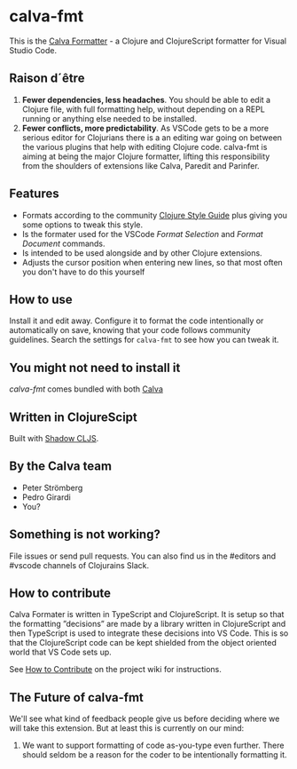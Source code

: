 # calva-fmt

This is the [Calva Formatter](https://marketplace.visualstudio.com/items?itemName=pedrorgirardi.calva-fmt) - a Clojure and ClojureScript formatter for Visual Studio Code.

## Raison d´être

1. **Fewer dependencies, less headaches**. You should be able to edit a Clojure file, with full formatting help, without depending on a REPL running or anything else needed to be installed.
1. **Fewer conflicts, more predictability**. As VSCode gets to be a more serious editor for Clojurians there is a an editing war going on between the various plugins that help with editing Clojure code. calva-fmt is aiming at being the major Clojure formatter, lifting this responsibility from the shoulders of extensions like Calva, Paredit and Parinfer.

## Features

* Formats according to the community [Clojure Style Guide](https://github.com/bbatsov/clojure-style-guide) plus giving you some options to tweak this style.
* Is the formater used for the VSCode *Format Selection* and *Format Document* commands.
* Is intended to be used alongside and by other Clojure extensions.
* Adjusts the cursor position when entering new lines, so that most often you don't have to do this yourself

## How to use

Install it and edit away. Configure it to format the code intentionally or automatically on save, knowing that your code follows community guidelines. Search the settings for `calva-fmt` to see how you can tweak it.

## You might not need to install it

*calva-fmt* comes bundled with both [Calva](https://marketplace.visualstudio.com/items?itemName=cospaia.clojure4vscode)

## Written in ClojureScipt

Built with [Shadow CLJS](http://shadow-cljs.org/).

## By the Calva team

* Peter Strömberg
* Pedro Girardi
* You?

## Something is not working?

File issues or send pull requests. You can also find us in the #editors and #vscode channels of Clojurains Slack.

## How to contribute


Calva Formater is written in TypeScript and ClojureScript. It is setup so that the formatting ”decisions” are made by a library written in ClojureScript and then TypeScript is used to integrate these decisions into VS Code. This is so that the ClojureScript code can be kept shielded from the object oriented world that VS Code sets up.

See [How to Contribute](https://github.com/BetterThanTomorrow/calva-fmt/wiki/How-to-Contribute) on the project wiki for instructions.

## The Future of calva-fmt
We'll see what kind of feedback people give us before deciding where we will take this extension. But at least this is currently on our mind:
1. We want to support formatting of code as-you-type even further. There should seldom be a reason for the coder to be intentionally formatting it.